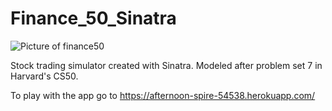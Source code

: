 # Finance_50_Sinatra
![Picture of finance50](https://res.cloudinary.com/heab4q3lg/image/upload/v1496611948/cs50finance.png)

Stock trading simulator created with Sinatra.  Modeled after problem set 7 in Harvard's CS50.

To play with the app go to https://afternoon-spire-54538.herokuapp.com/
